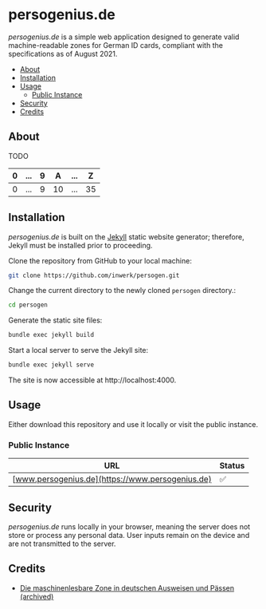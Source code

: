 # persogenius.de

_persogenius.de_ is a simple web application designed to generate valid machine-readable zones for German ID cards, compliant with the specifications as of August 2021.

- [About](#about)
- [Installation](#installation)
- [Usage](#usage)
  - [Public Instance](#public-instance)
- [Security](#security)
- [Credits](#credits)

## About

TODO


| 0 | ... | 9 | A  | ... | Z  |
|---|-----|---|----|-----|----|
| 0 | ... | 9 | 10 | ... | 35 |


## Installation

_persogenius.de_ is built on the [Jekyll](https://jekyllrb.com/docs/) static website generator; therefore, Jekyll must be installed prior to proceeding.

Clone the repository from GitHub to your local machine:
```bash
git clone https://github.com/inwerk/persogen.git
```

Change the current directory to the newly cloned `persogen` directory.:
```bash
cd persogen
```

Generate the static site files:
```bash
bundle exec jekyll build
```

Start a local server to serve the Jekyll site:
```bash
bundle exec jekyll serve
```

The site is now accessible at http://localhost:4000.

## Usage

Either download this repository and use it locally or visit the public instance.

### Public Instance

| URL                                                            | Status |
|----------------------------------------------------------------|--------|
| [www.persogenius.de](https://www.persogenius.de)               | ✅      |

## Security

_persogenius.de_ runs locally in your browser, meaning the server does not store or process any personal data. User inputs remain on the device and are not transmitted to the server.

## Credits

- [Die maschinenlesbare Zone in deutschen Ausweisen und Pässen](https://www.bmi.bund.de/SharedDocs/downloads/DE/veroeffentlichungen/themen/moderne-verwaltung/ausweise/maschinenlesbare-zone-paesse-ausweise.pdf?__blob=publicationFile&v=17) [(archived)](https://web.archive.org/web/20241009144007/https://www.bmi.bund.de/SharedDocs/downloads/DE/veroeffentlichungen/themen/moderne-verwaltung/ausweise/maschinenlesbare-zone-paesse-ausweise.pdf?__blob=publicationFile&v=17)